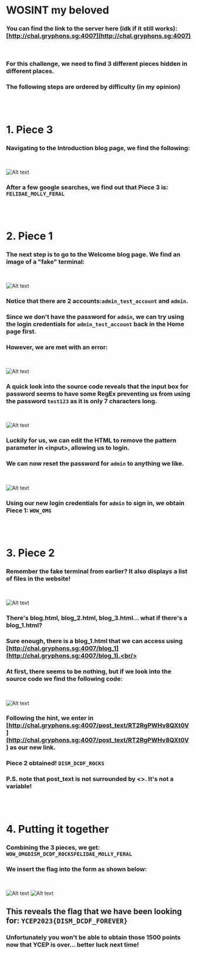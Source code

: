 # WOSINT my beloved

### You can find the link to the server here (idk if it still works): [http://chal.gryphons.sg:4007](http://chal.gryphons.sg:4007) 
<br/>

### For this challenge, we need to find 3 different pieces hidden in different places.<br/>
### The following steps are ordered by difficulty (in my opinion)<br/>

<br/><br/>

# 1. Piece 3
### Navigating to the Introduction blog page, we find the following: 
<br/>

![Alt text](images/image-1.png)

### After a few google searches, we find out that Piece 3 is: ```FELIDAE_MOLLY_FERAL```

<br/><br/>

# 2. Piece 1
### The next step is to go to the Welcome blog page. We find an image of a "fake" terminal:
<br/>

![Alt text](images/image-2.png)

### Notice that there are 2 accounts:```admin_test_account``` and ```admin```.<br/>
### Since we don't have the password for ```admin```, we can try using the login credentials for ```admin_test_account``` back in the Home page first.<br/>
### <b>However, we are met with an error:</b>
<br/>

![Alt text](images/image-3.png)

### A quick look into the source code reveals that the input box for password seems to have some RegEx preventing us from using the password ```test123``` as it is only 7 characters long.
<br/>

![Alt text](images/image-4.png)

### Luckily for us, we can edit the HTML to remove the pattern parameter in &lt;input&gt;, allowing us to login.<br/>
### We can now reset the password for ```admin``` to anything we like.
<br/>

![Alt text](images/image-5.png)

### Using our new login credentials for ```admin``` to sign in, we obtain Piece 1: ```WOW_OMG```

<br/><br/>

# 3. Piece 2
### Remember the fake terminal from earlier? It also displays a list of files in the website!
<br/>

![Alt text](images/image-6.png)

### <b>There's blog.html, blog_2.html, blog_3.html... what if there's a blog_1.html?</b><br/>
### Sure enough, there is a blog_1.html that we can access using [http://chal.gryphons.sg:4007/blog_1](http://chal.gryphons.sg:4007/blog_1).<br/>
### At first, there seems to be nothing, but if we look into the source code we find the following code:
<br/>

![Alt text](images/image-7.png)

### Following the hint, we enter in [http://chal.gryphons.sg:4007/post_text/RT2RgPWHv8QXt0V](http://chal.gryphons.sg:4007/post_text/RT2RgPWHv8QXt0V) as our new link.<br/>
### Piece 2 obtained! ```DISM_DCDF_ROCKS```<br/>
### P.S. note that post_text is not surrounded by &lt;&gt;. It's not a variable!


<br/><br/>

# 4. Putting it together
### Combining the 3 pieces, we get: ```WOW_OMGDISM_DCDF_ROCKSFELIDAE_MOLLY_FERAL```<br/>
### We insert the flag into the form as shown below:
<br/>

![Alt text](images/image-8.png)
![Alt text](images/image-9.png)
## This reveals the flag that we have been looking for: ```YCEP2023{DISM_DCDF_FOREVER}```<br/>
### Unfortunately you won't be able to obtain those 1500 points now that YCEP is over... better luck next time!
<br/>





